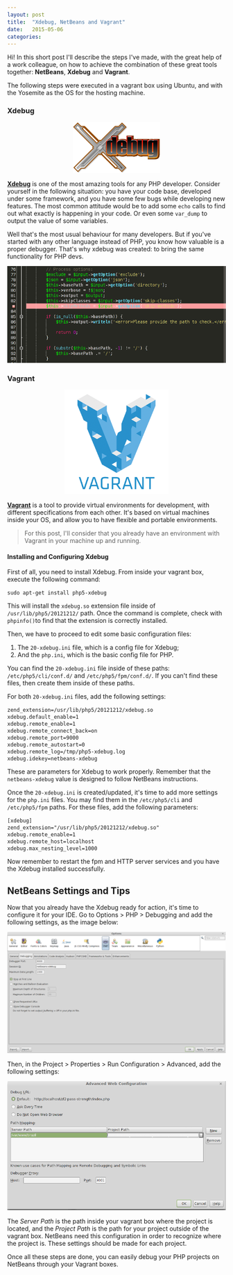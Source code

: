 ```yaml
---
layout: post
title:  "Xdebug, NetBeans and Vagrant"
date:   2015-05-06
categories:
---
```


Hi! In this short post I'll describe the steps I've made, with the great help of a work colleague, on how to achieve the combination of these great tools together: <strong>NetBeans</strong>, <strong>Xdebug</strong> and <strong>Vagrant</strong>.

The following steps were executed in a vagrant box using Ubuntu, and with the Yosemite as the OS for the hosting machine.

### Xdebug

<div style="text-align:center"><img src ="/assets/images/2015/05/06/xdebug-logo.png" /></div>

<a href="http://xdebug.org/"><strong>Xdebug</strong></a> is one of the most amazing tools for any PHP developer. 
Consider yourself in the following situation: you have your code base, developed under some framework, and you have some few bugs while developing new features. The most common attitude would be to add some <code>echo</code> calls to find out what exactly is happening in your code. Or even some <code>var_dump</code> to output the value of some variables.

Well that's the most usual behaviour for many developers. But if you've started with any other language instead of PHP, you know how valuable is a proper debugger. That's why xdebug was created: to bring the same functionality for PHP devs.

![phpcs -i](/assets/images/2015/05/06/breakpoint.png)


### Vagrant

<div style="text-align:center"><img src ="/assets/images/2015/05/06/vagrant-logo.png" /></div>

<a href="https://www.vagrantup.com/"><strong>Vagrant</strong></a> is a tool to provide virtual environments for development, with different specifications from each other.  It's based on virtual machines inside your OS, and allow you to have flexible and portable environments.

> For this post, I'll consider that you already have an environment with Vagrant in your machine up and running.


#### Installing and Configuring Xdebug

First of all, you need to install Xdebug. From inside your vagrant box, execute the following command:

<div class="command">
    <pre><code>sudo apt-get install php5-xdebug</code></pre>
</div>

This will install the <code>xdebug.so</code> extension file inside of <code>/usr/lib/php5/20121212/</code> path.
Once the command is complete, check with <code>phpinfo()</code>to find that the extension is correctly installed.

Then, we have to proceed to edit some basic configuration files:

1. The <code>20-xdebug.ini</code> file, which is a config file for Xdebug;
2. And the <code>php.ini</code>, which is the basic config file for PHP.

You can find the <code>20-xdebug.ini</code> file inside of these paths: <code>/etc/php5/cli/conf.d/</code> and <code>/etc/php5/fpm/conf.d/</code>. If you can't find these files, then create them inside of these paths.

For both <code>20-xdebug.ini</code> files, add the following settings:

<div class="gist">
	<pre><code>zend_extension=/usr/lib/php5/20121212/xdebug.so
xdebug.default_enable=1
xdebug.remote_enable=1
xdebug.remote_connect_back=on
xdebug.remote_port=9000
xdebug.remote_autostart=0
xdebug.remote_log=/tmp/php5-xdebug.log
xdebug.idekey=netbeans-xdebug</code></pre>
</div>

These are parameters for Xdebug to work properly. Remember that the <code>netbeans-xdebug</code> value is designed to follow NetBeans instructions.

Once the <code>20-xdebug.ini</code> is created/updated, it's time to add more settings for the <code>php.ini</code> files. You may find them in the <code>/etc/php5/cli</code> and <code>/etc/php5/fpm</code> paths. For these files, add the following parameters:

<div class="gist">
    <pre><code>[xdebug]
zend_extension="/usr/lib/php5/20121212/xdebug.so"
xdebug.remote_enable=1
xdebug.remote_host=localhost
xdebug.max_nesting_level=1000</code></pre>
</div>

Now remember to restart the fpm and HTTP server services and you have the Xdebug installed successfully.

## NetBeans Settings and Tips

Now that you already have the Xdebug ready for action, it's time to configure it for your IDE. Go to Options > PHP > Debugging and add the following settings, as the image below:

![phpcs -i](/assets/images/2015/05/06/xdebug_netbeans_settings1.png)

Then, in the Project > Properties > Run Configuration > Advanced, add the following settings:

![phpcs -i](/assets/images/2015/05/06/xdebug_netbeans_settings2.png)

The <i>Server Path</i> is the path inside your vagrant box where the project is located, and the <i>Project Path</i> is the path for your project outside of the vagrant box. NetBeans need this configuration in order to recognize where the project is. These settings should be made for each project.

Once all these steps are done, you can easily debug your PHP projects on NetBeans through your Vagrant boxes.

